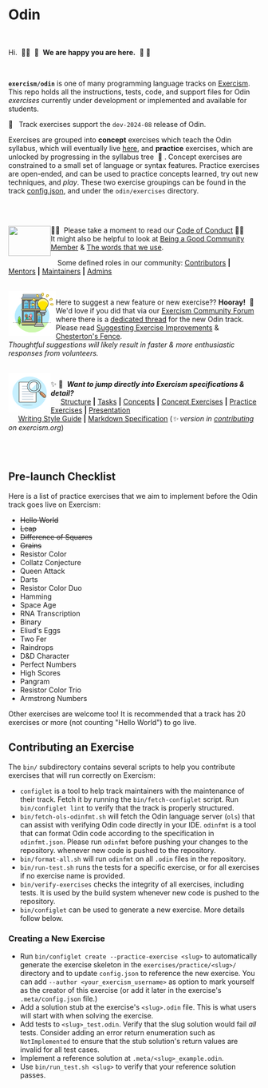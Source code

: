 # Odin

<br>

Hi. &nbsp;👋🏽 &nbsp;👋 &nbsp;**We are happy you are here.**&nbsp; 🎉&nbsp;🌟

<br>

**`exercism/odin`** is one of many programming language tracks on [Exercism](exercism-website).
This repo holds all the instructions, tests, code, and support files for Odin _exercises_ currently under development or implemented and available for students.

🌟 &nbsp;&nbsp;Track exercises support the `dev-2024-08` release of Odin.

Exercises are grouped into **concept** exercises which teach the Odin syllabus, which will eventually live [here][odin-syllabus], and **practice** exercises, which are unlocked by progressing in the syllabus tree &nbsp;🌴&nbsp;.
Concept exercises are constrained to a small set of language or syntax features.
Practice exercises are open-ended, and can be used to practice concepts learned, try out new techniques, and _play_. These two exercise groupings can be found in the track [config.json][config-json], and under the `odin/exercises` directory.

<br><br>

<div>
<span>
<img align="left" height="60" width="85" src="https://user-images.githubusercontent.com/5923094/204436863-2ebf34d1-4b16-486b-9e0a-add36f4c09c1.svg">
</span>
<span align="left">

🌟🌟&nbsp; Please take a moment to read our [Code of Conduct][exercism-code-of-conduct]&nbsp;🌟🌟&nbsp;  
It might also be helpful to look at [Being a Good Community Member][being-a-good-community-member] & [The words that we use][the-words-that-we-use].

&nbsp;&nbsp;&nbsp;&nbsp;&nbsp;&nbsp;&nbsp;&nbsp;&nbsp;&nbsp;&nbsp;&nbsp;&nbsp;&nbsp;&nbsp;&nbsp;&nbsp;&nbsp;&nbsp;&nbsp;&nbsp;&nbsp;&nbsp;&nbsp;&nbsp;Some defined roles in our community: [Contributors][exercism-contributors] **|** [Mentors][exercism-mentors] **|** [Maintainers][exercism-track-maintainers] **|** [Admins][exercism-admins]

</span></div>

<br>
<img align="left" width="95" height="90" src="https://github.com/exercism/website-icons/blob/main/exercises/boutique-suggestions.svg">

Here to suggest a new feature or new exercise?? **Hooray!** &nbsp;🎉 &nbsp;  
We'd love if you did that via our [Exercism Community Forum][exercism-forum] where there is a [dedicated thread][odin-thread] for the new Odin track. 
Please read [Suggesting Exercise Improvements][suggesting-improvements] & [Chesterton's Fence][chestertons-fence].  
_Thoughtful suggestions will likely result in faster & more enthusiastic responses from volunteers._

<br>
<img align="left" width="85" height="80" src="https://github.com/exercism/website-icons/blob/main/exercises/word-search.svg">

✨&nbsp;🦄&nbsp; _**Want to jump directly into Exercism specifications & detail?**_  
&nbsp;&nbsp;&nbsp;&nbsp;&nbsp;[Structure][exercism-track-structure] **|** [Tasks][exercism-tasks] **|** [Concepts][exercism-concepts] **|** [Concept Exercises][concept-exercises] **|** [Practice Exercises][practice-exercises] **|** [Presentation][exercise-presentation]  
&nbsp;&nbsp;&nbsp;&nbsp;&nbsp;[Writing Style Guide][exercism-writing-style] **|** [Markdown Specification][exercism-markdown-specification] (_✨ version in [contributing][website-contributing-section] on exercism.org_)

<br>
<br>

## Pre-launch Checklist
Here is a list of practice exercises that we aim to implement before the Odin track goes live on Exercism:

- ~~Hello World~~
- ~~Leap~~
- ~~Difference of Squares~~
- ~~Grains~~
- Resistor Color
- Collatz Conjecture
- Queen Attack
- Darts
- Resistor Color Duo
- Hamming
- Space Age
- RNA Transcription
- Binary
- Eliud's Eggs
- Two Fer
- Raindrops
- D&D Character
- Perfect Numbers
- High Scores
- Pangram
- Resistor Color Trio
- Armstrong Numbers

Other exercises are welcome too!
It is recommended that a track has 20 exercises or more (not counting "Hello World") to go live.

## Contributing an Exercise
The `bin/` subdirectory contains several scripts to help you contribute exercises that will run correctly on Exercism:

- `configlet` is a tool to help track maintainers with the maintenance of their track.
  Fetch it by running the `bin/fetch-configlet` script.
  Run `bin/configlet lint` to verify that the track is properly structured.
- `bin/fetch-ols-odinfmt.sh` will fetch the Odin language server (`ols`) that can assist with verifying Odin code directly in your IDE.
  `odinfmt` is a tool that can format Odin code according to the specification in `odinfmt.json`.
  Please run `odinfmt` before pushing your changes to the repository.
  whenever new code is pushed to the repository.
- `bin/format-all.sh` will run `odinfmt` on all `.odin` files in the repository.
- `bin/run-test.sh` runs the tests for a specific exercise, or for all exercises if no exercise name is provided.
- `bin/verify-exercises` checks the integrity of all exercises, including tests.
  It is used by the build system whenever new code is pushed to the repository.
- `bin/configlet` can be used to generate a new exercise. More details follow below.

### Creating a New Exercise
- Run `bin/configlet create --practice-exercise <slug>` to automatically generate the exercise skeleton in the `exercises/practice/<slug>/` directory and to update `config.json` to reference the new exercise.
  You can add `--author <your_exercism_username>` as option to mark yourself as the creator of this exercise (or add it later in the exercise's `.meta/config.json` file.)
- Add a solution stub at the exercise's `<slug>.odin` file.
  This is what users will start with when solving the exercise.
- Add tests to `<slug>_test.odin`.
  Verify that the slug solution would fail _all_ tests.
  Consider adding an error return enumeration such as `NotImplemented` to ensure that the stub solution's return values are invalid for all test cases.
- Implement a reference solution at `.meta/<slug>_example.odin`.
- Use `bin/run_test.sh <slug>` to verify that your reference solution passes.

[being-a-good-community-member]: https://github.com/exercism/docs/tree/main/community/good-member
[chestertons-fence]: https://github.com/exercism/docs/blob/main/community/good-member/chestertons-fence.md
[concept-exercises]: https://github.com/exercism/docs/blob/main/building/tracks/concept-exercises.md
[config-json]: https://github.com/exercism/odin/blob/main/config.json
[exercise-presentation]: https://github.com/exercism/docs/blob/main/building/tracks/presentation.md
[exercism-admins]: https://github.com/exercism/docs/blob/main/community/administrators.md
[exercism-code-of-conduct]: https://exercism.org/docs/using/legal/code-of-conduct
[exercism-concepts]: https://github.com/exercism/docs/blob/main/building/tracks/concepts.md
[exercism-contributors]: https://github.com/exercism/docs/blob/main/community/contributors.md
[exercism-forum]: https://forum.exercism.org/
[exercism-markdown-specification]: https://github.com/exercism/docs/blob/main/building/markdown/markdown.md
[exercism-mentors]: https://github.com/exercism/docs/tree/main/mentoring
[exercism-tasks]: https://exercism.org/docs/building/product/tasks
[exercism-track-maintainers]: https://github.com/exercism/docs/blob/main/community/maintainers.md
[exercism-track-structure]: https://github.com/exercism/docs/tree/main/building/tracks
[exercism-website]: https://exercism.org/
[exercism-writing-style]: https://github.com/exercism/docs/blob/main/building/markdown/style-guide.md
[freeing-maintainers]: https://exercism.org/blog/freeing-our-maintainers
[practice-exercises]: https://github.com/exercism/docs/blob/main/building/tracks/practice-exercises.md
[prs]: https://github.com/exercism/docs/blob/main/community/good-member/pull-requests.md
[odin-release]: https://github.com/odin-lang/Odin/releases/tag/dev-2024-08
[odin-syllabus]: https://exercism.org/tracks/odin/concepts
[odin-thread]: https://forum.exercism.org/t/new-track-odin-programming-language/7379
[suggesting-improvements]: https://github.com/exercism/docs/blob/main/community/good-member/suggesting-exercise-improvements.md
[the-words-that-we-use]: https://github.com/exercism/docs/blob/main/community/good-member/words.md
[website-contributing-section]: https://exercism.org/docs/building
